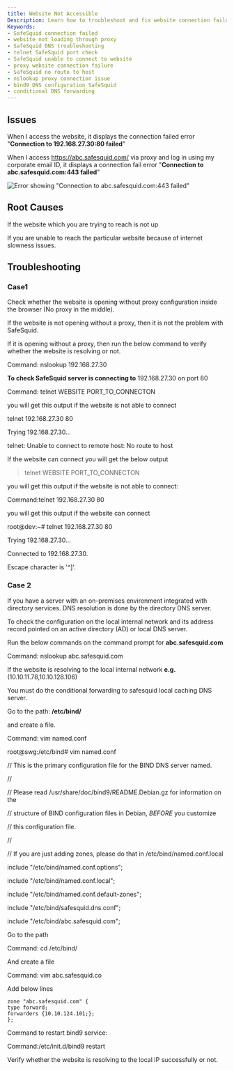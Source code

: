 ```yaml
---
title: Website Not Accessible 
Description: Learn how to troubleshoot and fix website connection failures through SafeSquid proxy, including DNS resolution issues, port connectivity, and internal network DNS misconfigurations.  
Keywords:  
- SafeSquid connection failed  
- website not loading through proxy  
- SafeSquid DNS troubleshooting  
- telnet SafeSquid port check  
- SafeSquid unable to connect to website  
- proxy website connection failure  
- SafeSquid no route to host  
- nslookup proxy connection issue  
- bind9 DNS configuration SafeSquid  
- conditional DNS forwarding  
---
```


## Issues

When I access the website, it displays the connection failed error "**Connection to 192.168.27.30:80 failed**"

When I access https://abc.safesquid.com/ via proxy and log in using my corporate email ID, it displays a connection fail error "**Connection to abc.safesquid.com:443 failed**"

![Error showing "Connection to abc.safesquid.com:443 failed"](/img/Troubleshooting/Connection_failure_to_websites/image1.webp)

## Root Causes

If the website which you are trying to reach is not up

If you are unable to reach the particular website because of internet slowness issues.

## Troubleshooting

### Case1

Check whether the website is opening without proxy configuration inside the browser (No proxy in the middle).

If the website is not opening without a proxy, then it is not the problem with SafeSquid.

If it is opening without a proxy, then run the below command to verify whether the website is resolving or not.

Command: nslookup 192.168.27.30

**To check SafeSquid server is connecting to** 192.168.27.30 on port 80

Command: telnet WEBSITE PORT_TO_CONNECTON

you will get this output if the website is not able to connect

telnet 192.168.27.30 80

Trying 192.168.27.30...

telnet: Unable to connect to remote host: No route to host

If the website can connect you will get the below output

> telnet WEBSITE PORT_TO_CONNECTON

you will get this output if the website is not able to connect:

Command:telnet 192.168.27.30 80

you will get this output if the website can connect

root@dev:~# telnet 192.168.27.30 80

Trying 192.168.27.30...

Connected to 192.168.27.30.

Escape character is '^]'.

### Case 2

If you have a server with an on-premises environment integrated with directory services. DNS resolution is done by the directory DNS server.

To check the configuration on the local internal network and its address record pointed on an active directory (AD) or local DNS server.

Run the below commands on the command prompt for **abc.safesquid.com**

Command: nslookup abc.safesquid.com

If the website is resolving to the local internal network **e.g.** (10.10.11.78,10.10.128.106)

You must do the conditional forwarding to safesquid local caching DNS server.

Go to the path: **/etc/bind/**

and create a file.

Command: vim named.conf

root@swg:/etc/bind# vim named.conf

// This is the primary configuration file for the BIND DNS server named.

//

// Please read /usr/share/doc/bind9/README.Debian.gz for information on the

// structure of BIND configuration files in Debian, *BEFORE* you customize

// this configuration file.

//

// If you are just adding zones, please do that in /etc/bind/named.conf.local

include "/etc/bind/named.conf.options";

include "/etc/bind/named.conf.local";

include "/etc/bind/named.conf.default-zones";

include "/etc/bind/safesquid.dns.conf";

include "/etc/bind/abc.safesquid.com";

Go to the path

Command: cd /etc/bind/

And create a file

Command: vim abc.safesquid.co

Add below lines

```
zone "abc.safesquid.com" {
type forward;
forwarders {10.10.124.101;};
};
```

Command to restart bind9 service:

Command:/etc/init.d/bind9 restart

Verify whether the website is resolving to the local IP successfully or not.
